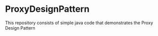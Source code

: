 # ProxyDesignPattern
This repository consists of simple java code that demonstrates the Proxy Design Pattern
